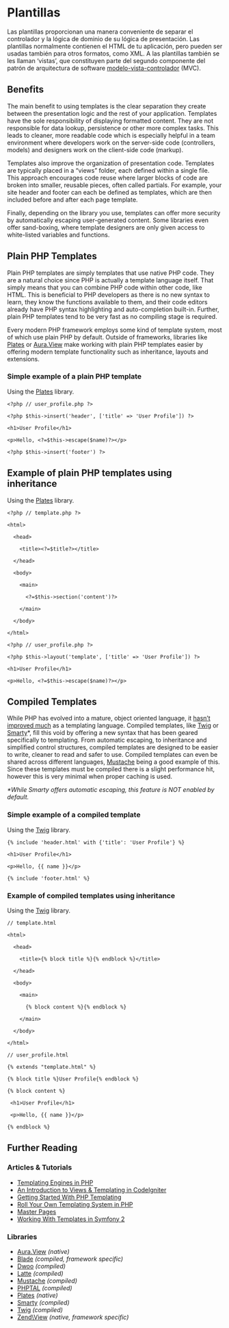 # Plantillas

Las plantillas proporcionan una manera conveniente de separar el controlador y la lógica de dominio de su lógica de presentación. Las plantillas normalmente contienen el HTML de tu aplicación, pero pueden ser usadas también para otros formatos, como XML. A las plantillas también se les llaman ‘vistas’, que constituyen parte del segundo componente del patrón de arquitectura de software [modelo-vista-controlador](http://phpdevenezuela.github.io/php-the-right-way/pages/Design-Patterns.html#model-view-controller) \(MVC\).

## Benefits

The main benefit to using templates is the clear separation they create between the presentation logic and the rest of your application. Templates have the sole responsibility of displaying formatted content. They are not responsible for data lookup, persistence or other more complex tasks. This leads to cleaner, more readable code which is especially helpful in a team environment where developers work on the server-side code \(controllers, models\) and designers work on the client-side code \(markup\).

Templates also improve the organization of presentation code. Templates are typically placed in a “views” folder, each defined within a single file. This approach encourages code reuse where larger blocks of code are broken into smaller, reusable pieces, often called partials. For example, your site header and footer can each be defined as templates, which are then included before and after each page template.

Finally, depending on the library you use, templates can offer more security by automatically escaping user-generated content. Some libraries even offer sand-boxing, where template designers are only given access to white-listed variables and functions.

## Plain PHP Templates

Plain PHP templates are simply templates that use native PHP code. They are a natural choice since PHP is actually a template language itself. That simply means that you can combine PHP code within other code, like HTML. This is beneficial to PHP developers as there is no new syntax to learn, they know the functions available to them, and their code editors already have PHP syntax highlighting and auto-completion built-in. Further, plain PHP templates tend to be very fast as no compiling stage is required.

Every modern PHP framework employs some kind of template system, most of which use plain PHP by default. Outside of frameworks, libraries like [Plates](http://platesphp.com/) or [Aura.View](https://github.com/auraphp/Aura.View) make working with plain PHP templates easier by offering modern template functionality such as inheritance, layouts and extensions.

### Simple example of a plain PHP template

Using the [Plates](http://platesphp.com/) library.

`<?php // user_profile.php ?>`

`<?php $this->insert('header', ['title' => 'User Profile']) ?>`

`<h1>User Profile</h1>`

`<p>Hello, <?=$this->escape($name)?></p>`

`<?php $this->insert('footer') ?>`

## Example of plain PHP templates using inheritance

Using the [Plates](http://platesphp.com/) library.

`<?php // template.php ?>`

`<html>`

`  <head>`

`    <title><?=$title?></title>`

`  </head>`

`  <body>`

`    <main>`

`      <?=$this->section('content')?>`

`    </main>`

`  </body>`

`</html>`



`<?php // user_profile.php ?>`

`<?php $this->layout('template', ['title' => 'User Profile']) ?>`

`<h1>User Profile</h1>`

`<p>Hello, <?=$this->escape($name)?></p>`

## Compiled Templates

While PHP has evolved into a mature, object oriented language, it [hasn’t improved much](http://fabien.potencier.org/article/34/templating-engines-in-php) as a templating language. Compiled templates, like [Twig](http://twig.sensiolabs.org/) or [Smarty](http://www.smarty.net/)\*, fill this void by offering a new syntax that has been geared specifically to templating. From automatic escaping, to inheritance and simplified control structures, compiled templates are designed to be easier to write, cleaner to read and safer to use. Compiled templates can even be shared across different languages, [Mustache](http://mustache.github.io/) being a good example of this. Since these templates must be compiled there is a slight performance hit, however this is very minimal when proper caching is used.

_\*While Smarty offers automatic escaping, this feature is NOT enabled by default._

### Simple example of a compiled template

Using the [Twig](http://twig.sensiolabs.org/) library.

`{% include 'header.html' with {'title': 'User Profile'} %}`

`<h1>User Profile</h1>`

`<p>Hello, {{ name }}</p>`

`{% include 'footer.html' %}`

### Example of compiled templates using inheritance

Using the [Twig](http://twig.sensiolabs.org/) library.

`// template.html`

`<html>`

`  <head>`

`    <title>{% block title %}{% endblock %}</title>`

`  </head>`

`  <body>`

`    <main>`

`      {% block content %}{% endblock %}`

`    </main>`

`  </body>`

`</html>`



`// user_profile.html`

`{% extends "template.html" %}`

`{% block title %}User Profile{% endblock %}`

`{% block content %}`

` <h1>User Profile</h1>`

` <p>Hello, {{ name }}</p>`

`{% endblock %}`

## Further Reading

### Articles & Tutorials

* [Templating Engines in PHP](http://fabien.potencier.org/article/34/templating-engines-in-php)
* [An Introduction to Views & Templating in CodeIgniter](http://code.tutsplus.com/tutorials/an-introduction-to-views-templating-in-codeigniter--net-25648)
* [Getting Started With PHP Templating](http://www.smashingmagazine.com/2011/10/17/getting-started-with-php-templating/)
* [Roll Your Own Templating System in PHP](http://code.tutsplus.com/tutorials/roll-your-own-templating-system-in-php--net-16596)
* [Master Pages](https://laracasts.com/series/laravel-from-scratch/episodes/7)
* [Working With Templates in Symfony 2](http://code.tutsplus.com/tutorials/working-with-templates-in-symfony-2--cms-21172)

### Libraries

* [Aura.View](https://github.com/auraphp/Aura.View) _\(native\)_
* [Blade](http://laravel.com/docs/templates) _\(compiled, framework specific\)_
* [Dwoo](http://dwoo.org/) _\(compiled\)_
* [Latte](https://github.com/nette/latte) _\(compiled\)_
* [Mustache](https://github.com/bobthecow/mustache.php) _\(compiled\)_
* [PHPTAL](http://phptal.org/) _\(compiled\)_
* [Plates](http://platesphp.com/) _\(native\)_
* [Smarty](http://www.smarty.net/) _\(compiled\)_
* [Twig](http://twig.sensiolabs.org/) _\(compiled\)_
* [Zend\View](http://framework.zend.com/manual/2.3/en/modules/zend.view.quick-start.html) _\(native, framework specific\)_


